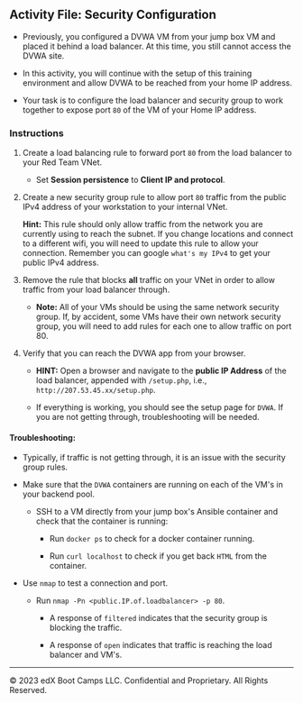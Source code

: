 ## Activity File: Security Configuration

- Previously, you configured a DVWA VM from your jump box VM and placed it behind a load balancer. At this time, you still cannot access the DVWA site.

- In this activity, you will continue with the setup of this training environment and allow DVWA to be reached from your home IP address.

- Your task is to configure the load balancer and security group to work together to expose port `80` of the VM of your Home IP address.

### Instructions

1. Create a load balancing rule to forward port `80` from the load balancer to your Red Team VNet.

    - Set **Session persistence** to **Client IP and protocol**.

2. Create a new security group rule to allow port `80` traffic from the public IPv4 address of your workstation to your internal VNet.

    **Hint:** This rule should only allow traffic from the network you are currently using to reach the subnet. If you change locations and connect to a different wifi, you will need to update this rule to allow your connection. Remember you can google `what's my IPv4` to get your public IPv4 address.

3. Remove the rule that blocks **all** traffic on your VNet in order to allow traffic from your load balancer through.

    - **Note:** All of your VMs should be using the same network security group. If, by accident, some VMs have their own network security group, you will need to add rules for each one to allow traffic on port 80.

4. Verify that you can reach the DVWA app from your browser.

    - **HINT:** Open a browser and navigate to the **public IP Address** of the load balancer, appended with `/setup.php`, i.e., `http://207.53.45.xx/setup.php`.

    - If everything is working, you should see the setup page for `DVWA`. If you are not getting through, troubleshooting will be needed.

#### Troubleshooting:

- Typically, if traffic is not getting through, it is an issue with the security group rules.

- Make sure that the `DVWA` containers are running on each of the VM's in your backend pool.

    - SSH to a VM directly from your jump box's Ansible container and check that the container is running:

        - Run `docker ps` to check for a docker container running.

        - Run `curl localhost` to check if you get back `HTML` from the container.

- Use `nmap` to test a connection and port.

    - Run `nmap -Pn <public.IP.of.loadbalancer> -p 80`.

        - A response of `filtered` indicates that the security group is blocking the traffic.

        - A response of `open` indicates that traffic is reaching the load balancer and VM's.

---

© 2023 edX Boot Camps LLC. Confidential and Proprietary. All Rights Reserved.
